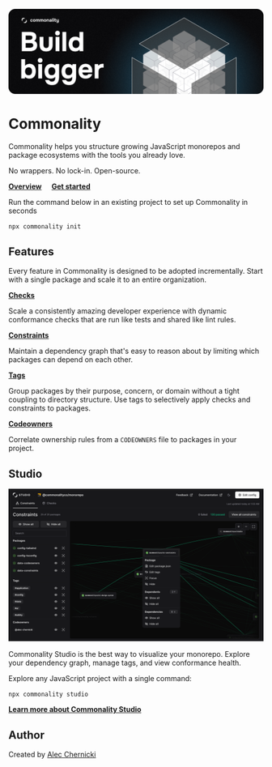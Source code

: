![](/assets/banner.png)

# Commonality

Commonality helps you structure growing JavaScript monorepos and package ecosystems with the tools you already love.

No wrappers. No lock-in. Open-source.

[**Overview**](https://www.commonality.co/docs/overview) &nbsp;&nbsp;&nbsp;
[**Get started**](https://www.commonality.co/docs/getting-started)

Run the command below in an existing project to set up Commonality in seconds

```sh
npx commonality init
```

## Features

Every feature in Commonality is designed to be adopted incrementally. Start with a single package and scale it to an entire organization.

[**Checks**](https://www.commonality.co/docs/checks)

Scale a consistently amazing developer experience with dynamic conformance checks that are run like tests and shared like lint rules.

[**Constraints**](https://www.commonality.co/docs/constraints)

Maintain a dependency graph that's easy to reason about by limiting which packages can depend on each other.

[**Tags**](https://www.commonality.co/docs/tags)

Group packages by their purpose, concern, or domain without a tight coupling to directory structure. Use tags to selectively apply checks and constraints to packages.

[**Codeowners**](https://www.commonality.co/docs/codeowners)

Correlate ownership rules from a `CODEOWNERS` file to packages in your project.

## Studio

![](/assets/studio-dark.png)

Commonality Studio is the best way to visualize your monorepo. Explore your dependency graph, manage tags, and view conformance health.

Explore any JavaScript project with a single command:

```
npx commonality studio
```

[**Learn more about Commonality Studio**](https://www.commonality.co/docs/studio)

## Author

Created by [Alec Chernicki](https://twitter.com/alecchernicki)
